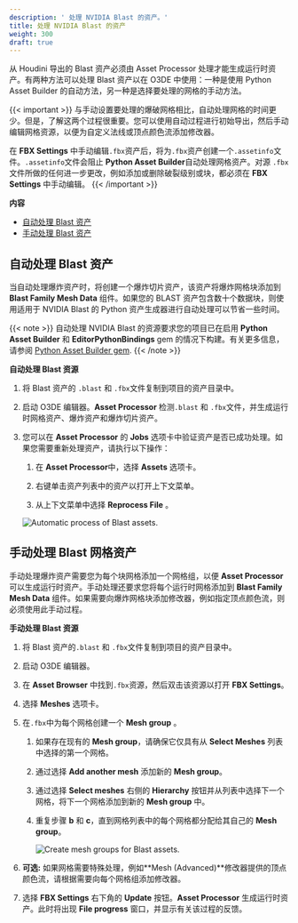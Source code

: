 ```yaml
---
description: ' 处理 NVIDIA Blast 的资产。'
title: 处理 NVIDIA Blast 的资产
weight: 300
draft: true
---
```



从 Houdini 导出的 Blast 资产必须由 Asset Processor 处理才能生成运行时资产。有两种方法可以处理 Blast 资产以在 O3DE 中使用：一种是使用 Python Asset Builder 的自动方法，另一种是选择要处理的网格的手动方法。

{{< important >}}
与手动设置要处理的爆破网格相比，自动处理网格的时间更少。但是，了解这两个过程很重要。您可以使用自动过程进行初始导出，然后手动编辑网格资源，以便为自定义法线或顶点颜色流添加修改器。

在 **FBX Settings** 中手动编辑`.fbx`资产后，将为`.fbx`资产创建一个`.assetinfo`文件。`.assetinfo`文件会阻止 **Python Asset Builder**自动处理网格资产。对源 `.fbx`文件所做的任何进一步更改，例如添加或删除破裂级别或块，都必须在 **FBX Settings** 中手动编辑。
{{< /important >}}

**内容**
+ [自动处理 Blast 资产](#process-blast-assets-automatically)
+ [手动处理 Blast 资产](#process-blast-mesh-assets-manually)

## 自动处理 Blast 资产

当自动处理爆炸资产时，将创建一个爆炸切片资产，该资产将爆炸网格块添加到 **Blast Family Mesh Data** 组件。如果您的 BLAST 资产包含数十个数据块，则使用适用于 NVIDIA Blast 的 Python 资产生成器进行自动处理可以节省一些时间。

{{< note >}}
自动处理 NVIDIA Blast 的资源要求您的项目已在启用 **Python Asset Builder** 和 **EditorPythonBindings** gem 的情况下构建。有关更多信息，请参阅 [Python Asset Builder gem](/docs/user-guide/assets/builder).
{{< /note >}}

**自动处理 Blast 资源**

1. 将 Blast 资产的 `.blast` 和 `.fbx`文件复制到项目的资产目录中。

1. 启动 O3DE 编辑器。**Asset Processor** 检测`.blast` 和 `.fbx`文件，并生成运行时网格资产、爆炸资产和爆炸切片资产。

1. 您可以在 **Asset Processor** 的 **Jobs** 选项卡中验证资产是否已成功处理。如果您需要重新处理资产，请执行以下操作：

   1. 在 **Asset Processor**中，选择 **Assets** 选项卡。

   1. 右键单击资产列表中的资产以打开上下文菜单。

   1. 从上下文菜单中选择 **Reprocess File** 。

   ![Automatic process of Blast assets.](/images/user-guide/physx/blast/ui-blast-process-automatic.png)

## 手动处理 Blast 网格资产

手动处理爆炸资产需要您为每个块网格添加一个网格组，以便 **Asset Processor** 可以生成运行时资产。手动处理还要求您将每个运行时网格添加到 **Blast Family Mesh Data** 组件。如果需要向爆炸网格块添加修改器，例如指定顶点颜色流，则必须使用此手动过程。

**手动处理 Blast 资源**

1. 将 Blast 资产的`.blast` 和 `.fbx`文件复制到项目的资产目录中。

1. 启动 O3DE 编辑器。

1. 在 **Asset Browser** 中找到`.fbx`资源，然后双击该资源以打开 **FBX Settings**。

1. 选择 **Meshes** 选项卡。

1. 在`.fbx`中为每个网格创建一个 **Mesh group** 。

   1. 如果存在现有的 **Mesh group**，请确保它仅具有从 **Select Meshes** 列表中选择的第一个网格。

   1. 通过选择 **Add another mesh** 添加新的 **Mesh group**。

   1. 通过选择 **Select meshes** 右侧的 **Hierarchy** 按钮并从列表中选择下一个网格，将下一个网格添加到新的 **Mesh group** 中。

   1. 重复步骤 **b** 和 **c**，直到网格列表中的每个网格都分配给其自己的 **Mesh group**。

      ![Create mesh groups for Blast assets.](/images/user-guide/physx/blast/ui-blast-asset-mesh-groups.png)

1. **可选:** 如果网格需要特殊处理，例如**Mesh (Advanced)**修改器提供的顶点颜色流，请根据需要向每个网格组添加修改器。

1. 选择 **FBX Settings** 右下角的 **Update** 按钮。**Asset Processor** 生成运行时资产。此时将出现 **File progress** 窗口，并显示有关该过程的反馈。
